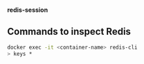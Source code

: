 #### redis-session

## Commands to inspect Redis

```bash
docker exec -it <container-name> redis-cli
> keys *
```
